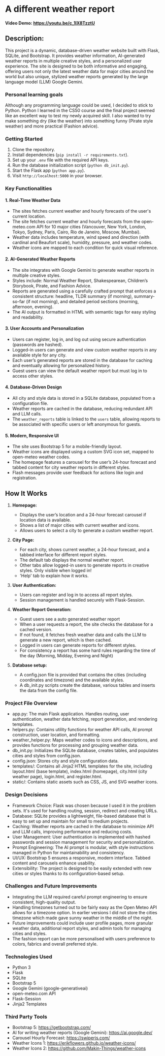 # A different weather report
#### Video Demo: https://youtu.be/c_1lX8TzztU
## Description:
This project is a dynamic, database-driven weather website built with Flask, SQLite, and Bootstrap. It provides weather information, AI-generated weather reports in multiple creative styles, and a personalized user experience. The site is designed to be both informative and engaging, offering users not only the latest weather data for major cities around the world but also unique, stylized weather reports generated by the large language model (LLM) Google Gemini.

### Personal learning goals

Although any programming language could be used, I decided to stick to Python. Python I learned in the CS50 course and the final project seemed like an excellent way to test my newly acquired skill. I also wanted to try make something dry (like the weather) into something funny (Pirate style weather) and more practical (Fashion advice).

### Getting Started
1. Clone the repository.
2. Install dependencies (`pip install -r requirements.txt`).
3. Set up your `.env` file with the required API keys.
4. Run the database initialization script (`python db_init.py`).
5. Start the Flask app (`python app.py`).
6. Visit `http://localhost:5000` in your browser.

### Key Functionalities

#### 1. Real-Time Weather Data
- The sites fetches current weather and hourly forecasts of the user's current location.
- The site fetches current weather and hourly forecasts from the open-meteo.com API for 10 major cities (Vancouver, New York, London, Tokyo, Sydney, Paris, Cairo, Rio de Janeiro, Moscow, Mumbai).
- Weather data includes temperature, wind speed and direction (with cardinal and Beaufort scale), humidity, pressure, and weather codes.
- Weather icons are mapped to each condition for quick visual reference.

#### 2. AI-Generated Weather Reports
- The site integrates with Google Gemini to generate weather reports in multiple creative styles.
- Styles include: Normal Weather Report, Shakespearean, Children’s Storybook, Pirate, and Fashion Advice.
- Reports are generated using a carefully crafted prompt that enforces a consistent structure: headline, TLDR summary (if morning), summary-so-far (if not morning), and detailed period sections (morning, afternoon, evening).
- The AI output is formatted in HTML with semantic tags for easy styling and readability.

#### 3. User Accounts and Personalization
- Users can register, log in, and log out using secure authentication (passwords are hashed).
- Logged-in users can generate and view custom weather reports in any available style for any city.
- Each user’s generated reports are stored in the database for caching and eventually allowing for personalized history.
- Guest users can view the default weather report but must log in to access other styles.

#### 4. Database-Driven Design
- All city and style data is stored in a SQLite database, populated from a configuration file.
- Weather reports are cached in the database, reducing redundant API and LLM calls.
- The `weather_reports` table is linked to the `users` table, allowing reports to be associated with specific users or left anonymous for guests.

#### 5. Modern, Responsive UI
- The site uses Bootstrap 5 for a mobile-friendly layout.
- Weather icons are displayed using a custom SVG icon set, mapped to open-meteo weather codes.
- The homepage features a carousel for the user’s 24-hour forecast and tabbed content for city weather reports in different styles.
- Flash messages provide user feedback for actions like login and registration.

## How It Works

1. **Homepage:**
   - Displays the user’s location and a 24-hour forecast carousel if location data is available.
   - Shows a list of major cities with current weather and icons.
   - Allows users to select a city to generate a custom weather report.

2. **City Page:**
   - For each city, shows current weather, a 24-hour forecast, and a tabbed interface for different report styles.
   - The default tab displays the normal weather report. 
   - Other tabs allow logged-in users to generate reports in creative styles. Only visible when logged in!
   - 'Help' tab to explain how it works.

3. **User Authentication:**
   - Users can register and log in to access all report styles.
   - Session management is handled securely with Flask-Session.

4. **Weather Report Generation:**
   - Guest users see a auto generated weather report
   - When a user requests a report, the site checks the database for a cached version.
   - If not found, it fetches fresh weather data and calls the LLM to generate a new report, which is then cached.
   - Logged in users can generate reports for different styles.
   - For consistency a report has some hard rules regarding the time of the day (Morning, Midday, Evening and Night)

5. **Database setup:**
   - A config.json file is provided that contains the cities (including coordinates and timezone) and the available styles.
   - A db_init.py scripts create the database, various tables and inserts the data from the config file.

### Project File Overview
   - app.py: The main Flask application. Handles routing, user authentication, weather data fetching, report generation, and rendering templates.
   - helpers.py: Contains utility functions for weather API calls, AI prompt construction, user location, and formatting.
   - weather_helper.py: Maps weather codes to icons and descriptions, and provides functions for processing and grouping weather data.
   - db_init.py: Initializes the SQLite database, creates tables, and populates cities and styles from config.json.
   - config.json: Stores city and style configuration data.
   - templates/: Contains all Jinja2 HTML templates for the site, including layout.html (base template), index.html (homepage), city.html (city weather page), login.html, and register.html.
   - static/: Contains static assets such as CSS, JS, and SVG weather icons.

### Design Decisions
   - Framework Choice: Flask was chosen because I used it in the problem sets. It's used for handling routing, session, redirect and creating URLs.
   - Database: SQLite provides a lightweight, file-based database that is easy to set up and maintain for small to medium projects.
   - Caching: Weather reports are cached in the database to minimize API and LLM calls, improving performance and reducing costs.
   - User Management: User authentication is implemented with hashed passwords and session management for security and personalization.
   - Prompt Engineering: The AI prompt is modular, with style instructions managed in Python for maintainability and consistency.
   - UI/UX: Bootstrap 5 ensures a responsive, modern interface. Tabbed content and carousels enhance usability.
   - Extensibility: The project is designed to be easily extended with new cities or styles thanks to its configuration-based setup.

### Challenges and Future Improvements
   - Integrating the LLM required careful prompt engineering to ensure consistent, high-quality output.
   - Handling timezones turned out to be fairly easy as the Open Meteo API allows for a timezone option. In earlier versions I did not store the cities timezone which made gave sunny weather in the middle of the night.
   - Future improvements could include user profile pages, more granular weather data, additional report styles, and admin tools for managing cities and styles.
   - The fashion report can be more personalised with users preference to colors, fabrics and overall preferred style.

### Technologies Used
- Python 3
- Flask
- SQLite
- Bootstrap 5
- Google Gemini (google-generativeai)
- open-meteo.com API
- Flask-Session
- Jinja2 Templates

### Third Party Tools
- Bootstrap 5: https://getbootstrap.com/
- AI for writing weather reports (Google Gemini): https://ai.google.dev/
- Carousel Hourly Forecast: https://swiperjs.com/
- Weather Icons 1: https://erikflowers.github.io/weather-icons/
- Weather Icons 2: https://github.com/Makin-Things/weather-icons